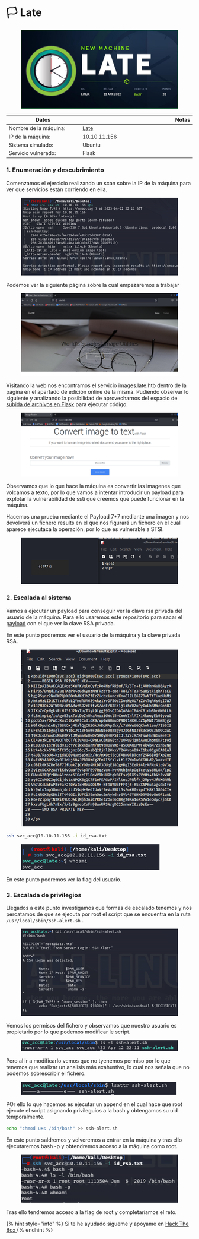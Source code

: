 # 🏳 Late

<figure><img src="../../../../.gitbook/assets/late-banner.jpg" alt=""><figcaption></figcaption></figure>

<table><thead><tr><th width="227">Datos</th><th width="288.3333333333333"> </th><th>Notas</th></tr></thead><tbody><tr><td>Nombre de la máquina: </td><td><a href="https://app.hackthebox.com/machines/463">Late</a></td><td></td></tr><tr><td>IP de la máquina:</td><td>10.10.11.156</td><td></td></tr><tr><td>Sistema simulado: </td><td>Ubuntu</td><td></td></tr><tr><td>Servicio vulnerado: </td><td>Flask</td><td></td></tr></tbody></table>

### 1. Enumeración y descubrimiento

Comenzamos el ejercicio realizando un scan sobre la IP de la máquina para ver que servicios están corriendo en ella.

<figure><img src="../../../../.gitbook/assets/1 (3).png" alt=""><figcaption></figcaption></figure>

Podemos ver la siguiente página sobre la cual empezaremos a trabajar

<figure><img src="../../../../.gitbook/assets/2 (3).png" alt=""><figcaption></figcaption></figure>

Visitando la web nos encontramos el servicio images.late.htb dentro de la página en el apartado de edición online de la misma. Pudiendo observar lo siguiente y analizando la posibilidad de aprovecharnos del espacio de [subida de archivos en Flask](https://medium.com/@nyomanpradipta120/ssti-in-flask-jinja2-20b068fdaeee) para ejecutar código.

<figure><img src="../../../../.gitbook/assets/3 (2).png" alt=""><figcaption></figcaption></figure>

Observamos que lo que hace la máquina es convertir las imagenes que volcamos a texto, por lo que vamos a intentar introducir un payload para explotar la vulnerabilidad de ssti que creemos que puede funcionar en la máquina.&#x20;

Hacemos una prueba mediante el Payload 7\*7 mediante una imagen y nos devolverá un fichero results en el que nos figurará un fichero en el cual aparece ejecutaca la operación, por lo que es vulnerable a STSI.

<figure><img src="../../../../.gitbook/assets/4 (2).png" alt=""><figcaption></figcaption></figure>

### 2. Escalada al sistema

Vamos a ejecutar un payload para conseguir ver la clave rsa privada del usuario de la máquina. Para ello usaremos este repositorio para sacar el [payload](https://github.com/swisskyrepo/PayloadsAllTheThings/tree/master/Server%20Side%20Template%20Injection#jinja2---remote-code-execution) con el que ver la clave RSA privada.&#x20;

En este punto podremos ver el usuario de la máquina y la clave privada RSA.

<figure><img src="../../../../.gitbook/assets/4 (1).png" alt=""><figcaption></figcaption></figure>

```bash
ssh svc_acc@10.10.11.156 -i id_rsa.txt 
```

<figure><img src="../../../../.gitbook/assets/5 (1).png" alt=""><figcaption></figcaption></figure>

En este punto podremos ver la flag del usuario.

### 3. Escalada de privilegios

Llegados a este punto investigamos que formas de escalado tenemos y nos percatamos de que se ejecuta por root el script que se encuentra en la ruta `/usr/local/sbin/ssh-alert.sh` .

<figure><img src="../../../../.gitbook/assets/6 (1).png" alt=""><figcaption></figcaption></figure>

Vemos los permisos del fichero y observamos que nuestro usuario es propietario por lo que podemos modificar le script.&#x20;

<figure><img src="../../../../.gitbook/assets/7.png" alt=""><figcaption></figcaption></figure>

Pero al ir a modificarlo vemos que no tyenemos permiso por lo que tenemos que realizar un analisis más exahustivo, lo cual nos señala que no podemos sobrescribir el fichero.&#x20;

<figure><img src="../../../../.gitbook/assets/8.png" alt=""><figcaption></figcaption></figure>

POr ello lo que hacemos es ejecutar un append en el cual hace que root ejecute el script asignando privileguios a la bash y obtengamos su uid temporalmente.

```bash
echo "chmod u+s /bin/bash" >> ssh-alert.sh 
```

En este punto saldremos y volveremos a entrar en la máquina y tras ello ejecutaremos bash -p y obtendremos acceso a la máquina como root.

<figure><img src="../../../../.gitbook/assets/10 (1).png" alt=""><figcaption></figcaption></figure>

Tras ello tendremos acceso a la flag de root y completariamos el reto.&#x20;

{% hint style="info" %}
Si te he ayudado sígueme y apóyame en [Hack The Box ](https://app.hackthebox.com/profile/819073)
{% endhint %}
